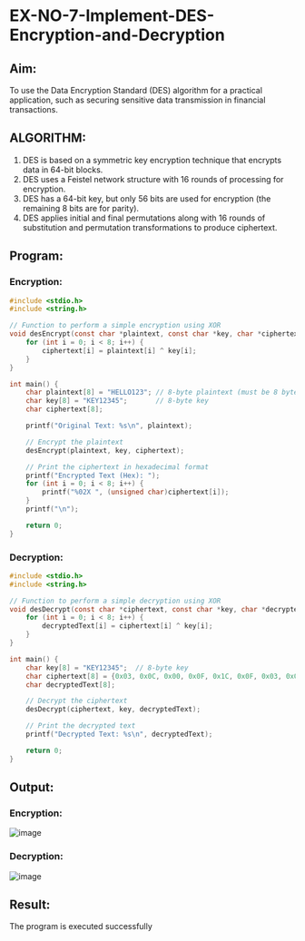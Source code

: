 # EX-NO-7-Implement-DES-Encryption-and-Decryption

## Aim:

To use the Data Encryption Standard (DES) algorithm for a practical application, such as securing sensitive data transmission in financial transactions.

## ALGORITHM:

1. DES is based on a symmetric key encryption technique that encrypts data in 64-bit blocks.
2. DES uses a Feistel network structure with 16 rounds of processing for encryption.
3. DES has a 64-bit key, but only 56 bits are used for encryption (the remaining 8 bits are for parity).
4. DES applies initial and final permutations along with 16 rounds of substitution and permutation transformations to produce ciphertext.

## Program:
### Encryption:
```c
#include <stdio.h>
#include <string.h>

// Function to perform a simple encryption using XOR
void desEncrypt(const char *plaintext, const char *key, char *ciphertext) {
    for (int i = 0; i < 8; i++) {
        ciphertext[i] = plaintext[i] ^ key[i];
    }
}

int main() {
    char plaintext[8] = "HELLO123"; // 8-byte plaintext (must be 8 bytes)
    char key[8] = "KEY12345";       // 8-byte key
    char ciphertext[8];

    printf("Original Text: %s\n", plaintext);

    // Encrypt the plaintext
    desEncrypt(plaintext, key, ciphertext);

    // Print the ciphertext in hexadecimal format
    printf("Encrypted Text (Hex): ");
    for (int i = 0; i < 8; i++) {
        printf("%02X ", (unsigned char)ciphertext[i]);
    }
    printf("\n");

    return 0;
}
```
### Decryption:
```c
#include <stdio.h>
#include <string.h>

// Function to perform a simple decryption using XOR
void desDecrypt(const char *ciphertext, const char *key, char *decryptedText) {
    for (int i = 0; i < 8; i++) {
        decryptedText[i] = ciphertext[i] ^ key[i];
    }
}

int main() {
    char key[8] = "KEY12345";  // 8-byte key
    char ciphertext[8] = {0x03, 0x0C, 0x00, 0x0F, 0x1C, 0x0F, 0x03, 0x06}; // Encrypted message
    char decryptedText[8];

    // Decrypt the ciphertext
    desDecrypt(ciphertext, key, decryptedText);

    // Print the decrypted text
    printf("Decrypted Text: %s\n", decryptedText);

    return 0;
}
```





## Output:
### Encryption:
![image](https://github.com/user-attachments/assets/f939487c-ca34-40a7-92fe-a1e44385f9f6)
### Decryption:
![image](https://github.com/user-attachments/assets/91f1d372-3048-45fb-ae89-bbe753b0516f)



## Result:
  The program is executed successfully

